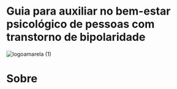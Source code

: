 # Guia para auxiliar no bem-estar psicológico de pessoas com transtorno de bipolaridade
![logoamarela (1)](https://github.com/user-attachments/assets/513f72b8-27fc-4e5f-b854-f6976f5f52b3)

# Sobre
